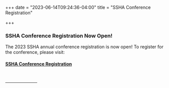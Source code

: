 +++
date = "2023-06-14T09:24:36-04:00"
title = "SSHA Conference Registration"

+++

### **SSHA Conference Registration Now Open!**

The 2023 SSHA annual conference registration is now open! To register for the conference, please visit:  
#### [SSHA Conference Registration](https://indianauniv.ungerboeck.com/prod/emc00/register.aspx?aat=p62TcM7tSGNbheobA6WS0GGmCJn1yK8LbHTLTpkdyck%3d)  
<br /><hr width="100">  